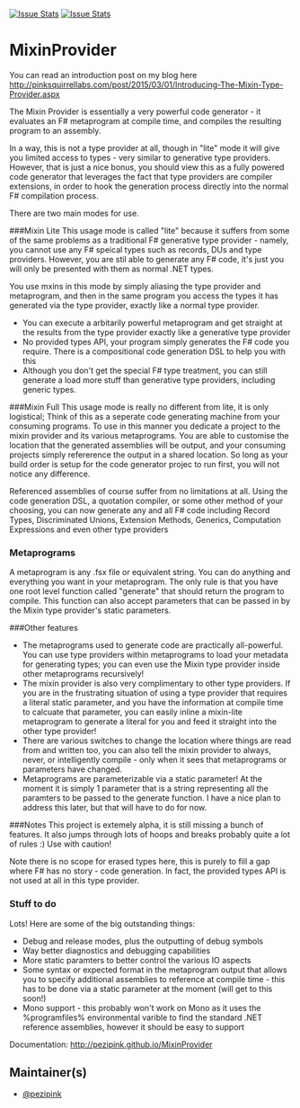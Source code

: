 [![Issue Stats](http://issuestats.com/github/pezipink/MixinProvider/badge/issue)](http://issuestats.com/github/pezipink/MixinProvider)
[![Issue Stats](http://issuestats.com/github/pezipink/MixinProvider/badge/pr)](http://issuestats.com/github/pezipink/MixinProvider)

# MixinProvider

You can read an introduction post on my blog here http://pinksquirrellabs.com/post/2015/03/01/Introducing-The-Mixin-Type-Provider.aspx

The Mixin Provider is essentially a very powerful code generator - it evaluates an F# metaprogram at compile time, and compiles the resulting program to an assembly.  

In a way, this is not a type provider at all, though in "lite" mode it will give you limited access to types - very similar to generative type providers. However, that is just a nice bonus, you should view this as a fully powered code generator that leverages the fact that type providers are compiler extensions, in order to hook the generation process directly into the normal F# compilation process.

There are two main modes for use.

###Mixin Lite
This usage mode is called "lite" because it suffers from some of the same problems as a traditional F# generative type provider - namely, you cannot use any F# speical types such as records, DUs and type providers.  However, you are stil able to generate any F# code, it's just you will only be presented with them as normal .NET types.  

You use mxins in this mode by simply aliasing the type provider and metaprogram, and then in the same program you access the types it has generated via the type provider, exactly like a normal type provider.

* You can execute a arbitarily powerful metaprogram and get straight at the results from the type provider exactly like a generative type provider
* No provided types API, your program simply generates the F# code you require.  There is a compositional code generation DSL to help you with this
* Although you don't get the special F# type treatment, you can still generate a load more stuff than generative type providers, including generic types. 


###Mixin Full
This usage mode is really no different from lite, it is only logistical; Think of this as a seperate code generating machine from your consuming programs.  To use in this manner you dedicate a project to the mixin provider and its various metaprograms.  You are able to customise the location that the generated assemblies will be output, and your consuming projects simply refererence the output in a shared location.  So long as your build order is setup for the code generator projec to run first, you will not notice any difference.

Referenced assemblies of course suffer from no limitations at all.  Using the code generation DSL, a quotation compiler, or some other method of your choosing, you can now generate any and all F# code including Record Types, Discriminated Unions, Extension Methods, Generics, Computation Expressions and even other type providers

### Metaprograms
A metaprogram is any .fsx file or equivalent string.  You can do anything and everything you want in your metaprogram. The only rule is that you have one root level function called "generate" that should return the program to compile.  This function can also accept parameters that can be passed in by the Mixin type provider's static parameters. 

###Other features

* The metaprograms used to generate code are practically all-powerful.  You can use type providers within metaprograms to load your metadata for generating types; you can even use the Mixin type provider inside other metaprograms recursively!
* The mixin provider is also very complimentary to other type providers.  If you are in the frustrating situation of using a type provider that requires a literal static parameter, and you have the information at compile time to calcuate that parameter, you can easily inline a mixin-lite metaprogram to generate a literal for you and feed it straight into the other type provider! 
* There are various switches to change the location where things are read from and written too, you can also tell the mixin provider to always, never, or intelligently compile - only when it sees that metaprograms or parameters have changed.
* Metaprograms are parameterizable via a  static parameter! At the moment it is simply 1 parameter that is a string representing all the paramters to be passed to the generate function.  I have a nice plan to address this later, but that will have to do for now.


###Notes
This project is extemely alpha, it is still missing a bunch of features.  It also jumps through lots of hoops and breaks probably quite a lot of rules :)  Use with caution!

Note there is no scope for erased types here, this is purely to fill a gap where F# has no story - code generation.  In fact, the provided types API is not used at all in this type provider. 

### Stuff to do
Lots!  Here are some of the big outstanding things: 

* Debug and release modes, plus the outputting of debug symbols
* Way better diagnostics and debugging capabilities
* More static paramters to better control the various IO aspects
* Some syntax or expected format in the metaprogram output that allows you to specify additional assemblies to reference at compile time -  this has to be done via a static parameter at the moment (will get to this soon!)
* Mono support - this probably won't work on Mono as it uses the %programfiles% environmental varible to find the standard .NET reference assemblies, however it should be easy to support


Documentation: http://pezipink.github.io/MixinProvider

## Maintainer(s)

- [@pezipink](https://github.com/pezipink)



